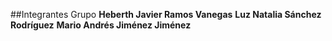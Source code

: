 ##Integrantes Grupo
**Heberth Javier Ramos Vanegas**
**Luz Natalia Sánchez Rodríguez**
**Mario Andrés Jiménez Jiménez**
